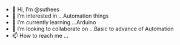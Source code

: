 - 👋 Hi, I’m @suthees
- 👀 I’m interested in ...Automation things
- 🌱 I’m currently learning ...Arduino
- 💞️ I’m looking to collaborate on ...Basic to advance of Automation 
- 📫 How to reach me ...

<!---
suthees/suthees is a ✨ special ✨ repository because its `README.md` (this file) appears on your GitHub profile.
You can click the Preview link to take a look at your changes.
--->
